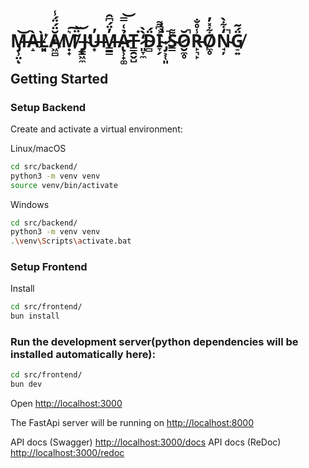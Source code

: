 # M̶̡̹̤͝ͅÀ̶̝Ľ̸͈̣̀̓Ă̸͖̻̈́̈́̾Ṃ̸̟͛͠ ̵̦̳̃̈͝J̴̢͖̼̕U̶͙̓M̶̳̳̓̈́͆̑Ả̷̢̹̟͚͑̿͝T̶̳̯̬̺͘ ̷͈̞̼̒̀̀D̴̻̈́I̴̞̗͐͆͌͘ ̷̡͕̜͈̀̉̓̚S̴̳͌Ŏ̷̮̼̥̚R̵̙͉̙̾̊̐O̸̼̥͋̽̓N̴̘̦̒͋̀̚G̸̠͍̈́͂

## Getting Started

### Setup Backend

Create and activate a virtual environment:

Linux/macOS

```bash
cd src/backend/
python3 -m venv venv
source venv/bin/activate
```

Windows

```bash
cd src/backend/
python3 -m venv venv
.\venv\Scripts\activate.bat
```

### Setup Frontend

Install

```bash
cd src/frontend/
bun install
```

### Run the development server(python dependencies will be installed automatically here):

```bash
cd src/frontend/
bun dev
```

Open [http://localhost:3000](http://localhost:3000)

The FastApi server will be running on [http://localhost:8000](http://localhost:8000)

API docs (Swagger) [http://localhost:3000/docs](http://localhost:3000/docs)
API docs (ReDoc) [http://localhost:3000/redoc](http://localhost:3000/redoc)
